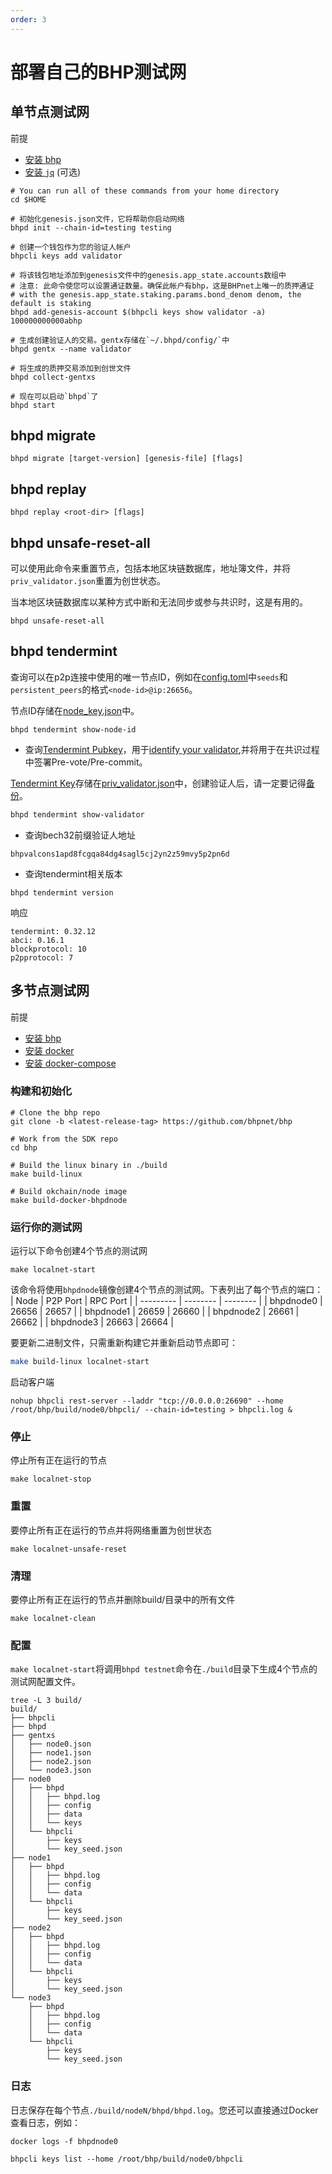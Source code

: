 ```yaml
---
order: 3
---
```


# 部署自己的BHP测试网

## 单节点测试网
前提
- [安装 bhp](../getting-start/install-bhp.md)
- [安装 `jq`](https://stedolan.github.io/jq/download/) (可选)

```shell script
# You can run all of these commands from your home directory
cd $HOME

# 初始化genesis.json文件，它将帮助你启动网络
bhpd init --chain-id=testing testing

# 创建一个钱包作为您的验证人帐户
bhpcli keys add validator

# 将该钱包地址添加到genesis文件中的genesis.app_state.accounts数组中
# 注意: 此命令使您可以设置通证数量。确保此帐户有bhp，这是BHPnet上唯一的质押通证
# with the genesis.app_state.staking.params.bond_denom denom, the default is staking
bhpd add-genesis-account $(bhpcli keys show validator -a) 100000000000abhp

# 生成创建验证人的交易。gentx存储在`~/.bhpd/config/`中
bhpd gentx --name validator

# 将生成的质押交易添加到创世文件
bhpd collect-gentxs

# 现在可以启动`bhpd`了
bhpd start
```

## bhpd migrate

```shell script
bhpd migrate [target-version] [genesis-file] [flags]
```

## bhpd replay

```shell script
bhpd replay <root-dir> [flags]
```

## bhpd unsafe-reset-all

可以使用此命令来重置节点，包括本地区块链数据库，地址簿文件，并将`priv_validator.json`重置为创世状态。

当本地区块链数据库以某种方式中断和无法同步或参与共识时，这是有用的。

```shell script
bhpd unsafe-reset-all
```

## bhpd tendermint

查询可以在p2p连接中使用的唯一节点ID，例如在[config.toml](intro.md#cnofig-toml)中`seeds`和`persistent_peers`的格式`<node-id>@ip:26656`。

节点ID存储在[node_key.json](intro.md#node_key-json)中。

```shell script
bhpd tendermint show-node-id
```

- 查询[Tendermint Pubkey](../validators/validator-faq.md#tendermint-密钥)，用于[identify your validator](../cli-client/staking.md),并将用于在共识过程中签署Pre-vote/Pre-commit。

[Tendermint Key](../validators/validator-faq.md#tendermint-密钥)存储在[priv_validator.json](intro.md#priv_validator-json)中，创建验证人后，请一定要记得[备份](../validators/validator-faq.md#如何备份验证人节点)。

```bash
bhpd tendermint show-validator
```

- 查询bech32前缀验证人地址

```shell script
bhpvalcons1apd8fcgqa84dg4sagl5cj2yn2z59mvy5p2pn6d
```

- 查询tendermint相关版本

```shell script
bhpd tendermint version
```
响应
```shell script
tendermint: 0.32.12
abci: 0.16.1
blockprotocol: 10
p2pprotocol: 7
```

## 多节点测试网
前提
- [安装 bhp](../getting-start/install-bhp.md)
- [安装 docker](https://docs.docker.com/engine/installation/)
- [安装 docker-compose](https://docs.docker.com/compose/install/)
### 构建和初始化
```shell script
# Clone the bhp repo
git clone -b <latest-release-tag> https://github.com/bhpnet/bhp

# Work from the SDK repo
cd bhp

# Build the linux binary in ./build
make build-linux

# Build okchain/node image
make build-docker-bhpdnode
```
### 运行你的测试网
运行以下命令创建4个节点的测试网
```shell script
make localnet-start
```
该命令将使用`bhpdnode`镜像创建4个节点的测试网。下表列出了每个节点的端口：
| Node      | P2P Port | RPC Port |
| --------- | -------- | -------- |
| bhpdnode0 | 26656    | 26657    |
| bhpdnode1 | 26659    | 26660    |
| bhpdnode2 | 26661    | 26662    |
| bhpdnode3 | 26663    | 26664    |

要更新二进制文件，只需重新构建它并重新启动节点即可：

```bash
make build-linux localnet-start
```
启动客户端
```shell script
nohup bhpcli rest-server --laddr "tcp://0.0.0.0:26690" --home /root/bhp/build/node0/bhpcli/ --chain-id=testing > bhpcli.log &
```
### 停止
停止所有正在运行的节点
```shell script
make localnet-stop
```
### 重置
要停止所有正在运行的节点并将网络重置为创世状态
```shell script
make localnet-unsafe-reset
```
### 清理
要停止所有正在运行的节点并删除build/目录中的所有文件
```shell script
make localnet-clean
```
### 配置
`make localnet-start`将调用`bhpd testnet`命令在`./build`目录下生成4个节点的测试网配置文件。
```shell script
tree -L 3 build/
build/
├── bhpcli
├── bhpd
├── gentxs
│   ├── node0.json
│   ├── node1.json
│   ├── node2.json
│   └── node3.json
├── node0
│   ├── bhpd
│   │   ├── bhpd.log
│   │   ├── config
│   │   ├── data
│   │   └── keys
│   └── bhpcli
│       ├── keys
│       └── key_seed.json
├── node1
│   ├── bhpd
│   │   ├── bhpd.log
│   │   ├── config
│   │   └── data
│   └── bhpcli
│       ├── keys
│       └── key_seed.json
├── node2
│   ├── bhpd
│   │   ├── bhpd.log
│   │   ├── config
│   │   └── data
│   └── bhpcli
│       ├── keys
│       └── key_seed.json
└── node3
    ├── bhpd
    │   ├── bhpd.log
    │   ├── config
    │   └── data
    └── bhpcli
        ├── keys
        └── key_seed.json
```
### 日志
日志保存在每个节点`./build/nodeN/bhpd/bhpd.log`。您还可以直接通过Docker查看日志，例如：
```shell script
docker logs -f bhpdnode0
```

```shell script
bhpcli keys list --home /root/bhp/build/node0/bhpcli
```

